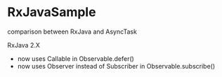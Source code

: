 # RxJavaSample
comparison between RxJava and AsyncTask

RxJava 2.X 
- now uses Callable in Observable.defer()
- now uses Observer instead of Subscriber in Observable.subscribe()
